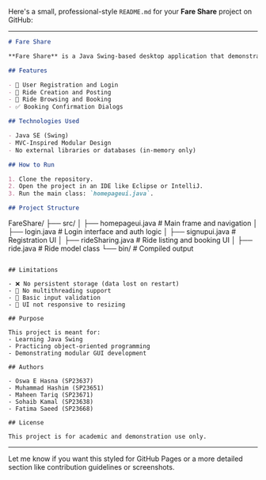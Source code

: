 Here's a small, professional-style `README.md` for your **Fare Share** project on GitHub:

---

```markdown
# Fare Share

**Fare Share** is a Java Swing-based desktop application that demonstrates a simple ride-sharing system. Designed for educational purposes, this project showcases object-oriented principles, GUI design, and modular code architecture using the Model-View approach.

## Features

- 👥 User Registration and Login
- 🚗 Ride Creation and Posting
- 📅 Ride Browsing and Booking
- ✅ Booking Confirmation Dialogs

## Technologies Used

- Java SE (Swing)
- MVC-Inspired Modular Design
- No external libraries or databases (in-memory only)

## How to Run

1. Clone the repository.
2. Open the project in an IDE like Eclipse or IntelliJ.
3. Run the main class: `homepageui.java`.

## Project Structure

```

FareShare/
├── src/
│   ├── homepageui.java      # Main frame and navigation
│   ├── login.java           # Login interface and auth logic
│   ├── signupui.java        # Registration UI
│   ├── rideSharing.java     # Ride listing and booking UI
│   ├── ride.java            # Ride model class
└── bin/                     # Compiled output

```

## Limitations

- ❌ No persistent storage (data lost on restart)
- 🧵 No multithreading support
- 🔎 Basic input validation
- 📐 UI not responsive to resizing

## Purpose

This project is meant for:
- Learning Java Swing
- Practicing object-oriented programming
- Demonstrating modular GUI development

## Authors

- Oswa E Hasna (SP23637)
- Muhammad Hashim (SP23651)
- Maheen Tariq (SP23671)
- Sohaib Kamal (SP23638)
- Fatima Saeed (SP23668)

## License

This project is for academic and demonstration use only.
```

---

Let me know if you want this styled for GitHub Pages or a more detailed section like contribution guidelines or screenshots.
